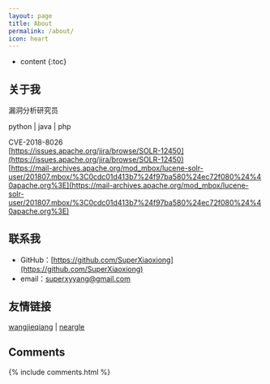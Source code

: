 ```yaml
---
layout: page
title: About
permalink: /about/
icon: heart
---
```


* content
{:toc}

## 关于我

漏洞分析研究员

python | java | php
  
CVE-2018-8026  
[https://issues.apache.org/jira/browse/SOLR-12450](https://issues.apache.org/jira/browse/SOLR-12450)  
[https://mail-archives.apache.org/mod_mbox/lucene-solr-user/201807.mbox/%3C0cdc01d413b7%24f97ba580%24ec72f080%24%40apache.org%3E](https://mail-archives.apache.org/mod_mbox/lucene-solr-user/201807.mbox/%3C0cdc01d413b7%24f97ba580%24ec72f080%24%40apache.org%3E)

## 联系我

* GitHub：[https://github.com/SuperXiaoxiong](https://github.com/SuperXiaoxiong)
* email：superxyyang@gmail.com


## 友情链接
[wangjieqiang](http://wangjieqiang.com/) | [neargle](http://blog.neargle.com/)


## Comments

{% include comments.html %}
